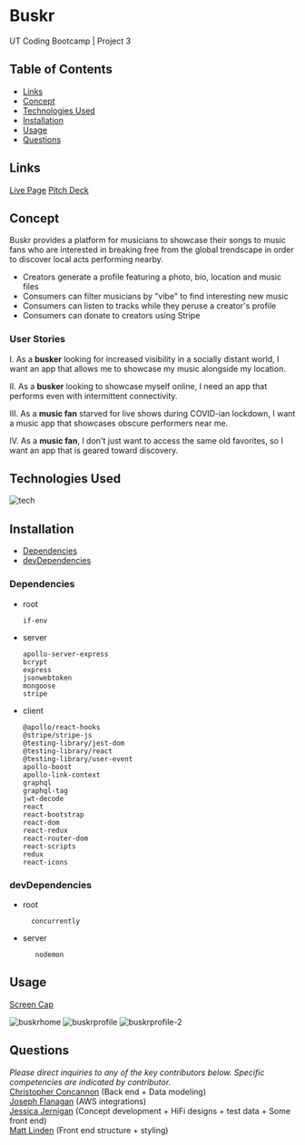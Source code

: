 # Buskr 
UT Coding Bootcamp | Project 3

## Table of Contents
* [Links](#links)
* [Concept](#concept)
* [Technologies Used](#technologies)
* [Installation](#installation)  
* [Usage](#usage)
* [Questions](#questions)


## Links
[Live Page](https://polar-headland-24294.herokuapp.com/)
[Pitch Deck](https://www.beautiful.ai/player/-ML31umLSLWPo5aGBVmk)


## Concept
Buskr provides a platform for musicians to showcase their songs to music fans who are interested in breaking free from the global trendscape in order to discover local acts performing nearby.  
  
  - Creators generate a profile featuring a photo, bio, location and music files
  - Consumers can filter musicians by "vibe" to find interesting new music
  - Consumers can listen to tracks while they peruse a creator's profile
  - Consumers can donate to creators using Stripe  
    

### User Stories  
I. As a **busker** looking for increased visibility in a socially distant world, I want an app that allows me to showcase my music alongside my location.  

II. As a **busker** looking to showcase myself online, I need an app that performs even with intermittent connectivity.

III. As a **music fan** starved for live shows during COVID-ian lockdown, I want a music app that showcases obscure performers near me.

IV. As a **music fan**, I don't just want to access the same old favorites, so I want an app that is geared toward discovery.


## Technologies Used
![tech](client/public/images/tech.png) 


## Installation
* [Dependencies](#dependencies)
* [devDependencies](#devDependencies)


### Dependencies 
  
* root

      if-env

* server

      apollo-server-express
      bcrypt
      express
      jsonwebtoken
      mongoose
      stripe

* client


      @apollo/react-hooks
      @stripe/stripe-js
      @testing-library/jest-dom
      @testing-library/react
      @testing-library/user-event
      apollo-boost
      apollo-link-context
      graphql
      graphql-tag
      jwt-decode
      react
      react-bootstrap
      react-dom
      react-redux
      react-router-dom
      react-scripts
      redux
      react-icons


### devDependencies 

* root
        
        concurrently

* server

         nodemon


## Usage
[Screen Cap](https://share.getcloudapp.com/v1uxBdx7)

![buskrhome](client/public/images/buskrhomepage.png) 
![buskrprofile](client/public/images/buskrprofile.png)
![buskrprofile-2](client/public/images/buskrprofile-2.png)


## Questions
_Please direct inquiries to any of the key contributors below. Specific competencies are indicated by contributor._  
[Christopher Concannon](https://github.com/christopherConcannon) (Back end + Data modeling)    
[Joseph Flanagan](https://github.com/josephptflanagan) (AWS integrations)  
[Jessica Jernigan](https://github.com/jessicajernigan) (Concept development + HiFi designs + test data + Some front end)  
[Matt Linden](https://github.com/geocode-matt) (Front end structure + styling)
